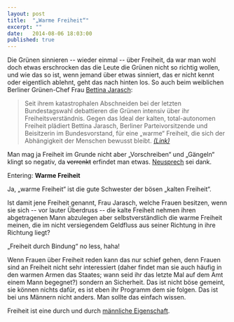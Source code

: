 ```yaml
---
layout: post
title:  "„Warme Freiheit“"
excerpt: ""
date:   2014-08-06 18:03:00
published: true
---
```

Die Grünen sinnieren -- wieder einmal -- über Freiheit, da war man wohl doch etwas erschrocken das die Leute die Grünen nicht so richtig wollen, und wie das so ist, wenn jemand über etwas sinniert, das er nicht kennt oder eigentlich ablehnt, geht das nach hinten los. So auch beim weiblichen Berliner Grünen-Chef Frau [Bettina Jarasch](http://gruene-berlin.de/profil/bettina-jarasch):

>Seit ihrem katastrophalen Abschneiden bei der letzten Bundestagswahl debattieren die Grünen intensiv über ihr Freiheitsverständnis. Gegen das Ideal der kalten, total-autonomen Freiheit plädiert Bettina Jarasch, Berliner Parteivorsitzende und Beisitzerin im Bundesvorstand, für eine „warme“ Freiheit, die sich der Abhängigkeit der Menschen bewusst bleibt. [*(Link)*](https://www.blaetter.de/archiv/jahrgaenge/2014/august/freiheit-durch-bindung)

Man mag ja Freiheit im Grunde nicht aber „Vorschreiben“ und „Gängeln“ klingt so negativ, da <strike>verrenkt</strike> erfindet man etwas. [Neusprech](https://de.wikipedia.org/wiki/Neusprech) sei dank.

Entering: **Warme Freiheit**

Ja, „warme Freiheit“ ist die gute Schwester der bösen „kalten Freiheit“.

Ist damit jene Freiheit genannt, Frau Jarasch, welche Frauen besitzen, wenn sie sich -- vor lauter Überdruss -- die kalte Freiheit nehmen ihren abgetragenen Mann abzulegen aber selbstverständlich die warme Freiheit meinen, die im nicht versiegendem Geldfluss aus seiner Richtung in ihre Richtung liegt?

„Freiheit durch Bindung“ no less, haha!

Wenn Frauen über Freiheit reden kann das nur schief gehen, denn Frauen sind an Freiheit nicht sehr interessiert (daher findet man sie auch häufig in den warmen Armen das Staates; wann seid ihr das letzte Mal auf dem Amt einem Mann begegnet?) sondern an Sicherheit. Das ist nicht böse gemeint, sie können nichts dafür, es ist eben ihr Programm dem sie folgen. Das ist bei uns Männern nicht anders. Man sollte das einfach wissen.

Freiheit ist eine durch und durch [männliche Eigenschaft](http://allesevolution.wordpress.com/2013/05/04/men-going-their-own-way-mgtow/).